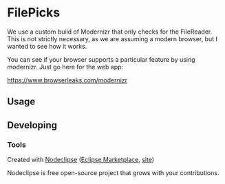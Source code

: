 # FilePicks

We use a custom build of Modernizr that only checks for the FileReader. This is not
strictly necessary, as we are assuming a modern browser, but I wanted to see how it
works.

You can see if your browser supports a particular feature by using modernizr. Just
go here for the web app:

https://www.browserleaks.com/modernizr


## Usage



## Developing



### Tools

Created with [Nodeclipse](https://github.com/Nodeclipse/nodeclipse-1)
 ([Eclipse Marketplace](http://marketplace.eclipse.org/content/nodeclipse), [site](http://www.nodeclipse.org))   

Nodeclipse is free open-source project that grows with your contributions.
